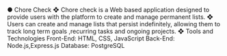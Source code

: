 ●	Chore Check 
❖	Chore check is a Web based application designed to provide users with the platform to create and manage permanent lists.
❖	Users can create and manage lists that persist indefinitely, allowing them to track long term goals ,recurring tasks and ongoing projects.
❖	Tools and Technologies 
Front-End: HTML, CSS, JavaScript
Back-End: Node.js,Express.js
Database: PostgreSQL
